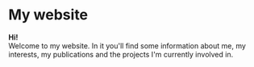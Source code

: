 # My website
<b> Hi! </b> <br>
Welcome to my website. In it you'll find some information about me, my interests, my publications and the projects I'm currently involved in.
